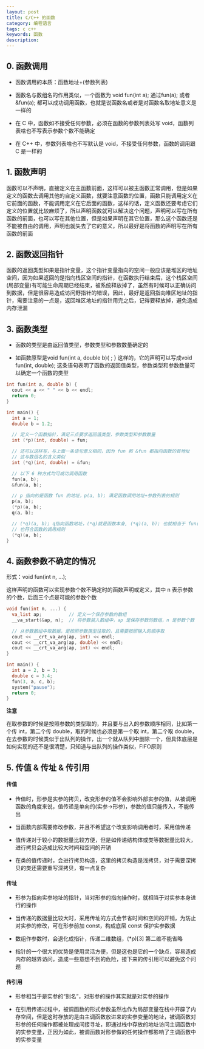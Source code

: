 ```yaml
---
layout: post
title: C/C++ 的函数
category: 编程语言
tags: c c++
keywords: 函数
description:
---
```


## 0. 函数调用

- 函数调用的本质：函数地址+(参数列表)

- 函数名与数组名的作用类似，一个函数为 void fun(int a); 通过fun(a); 或者&fun(a); 都可以成功调用函数，也就是说函数名或者是对函数名取地址意义是一样的

- 在 C 中，函数如不接受任何参数，必须在函数的参数列表处写 void，函数列表啥也不写表示参数个数不能确定

- 在 C++ 中，参数列表啥也不写默认是 void，不接受任何参数，函数的调用跟 C 是一样的

## 1. 函数声明

函数可以不声明，直接定义在主函数前面，这样可以被主函数正常调用，但是如果定义的函数去调用其他的自定义函数，就要注意函数的位置，函数只能调用定义在它前面的函数，不能调用定义在它后面的函数，这样的话，定义函数还要考虑它们定义的位置就比较麻烦了，所以声明函数就可以解决这个问题，声明可以写在所有函数的前面，也可以写在其他位置，但是如果声明在其它位置，那么这个函数还是不能被自由的调用，声明也就失去了它的意义，所以最好是将函数的声明写在所有函数的前面

## 2. 函数返回指针

函数的返回类型如果是指针变量，这个指针变量指向的空间一般应该是堆区的地址空间，因为如果返回的是指向栈区空间的指针，在函数执行结束后，这个栈区空间(局部变量)有可能生命周期已经结束，被系统释放掉了，虽然有时候可以正确访问到数据，但是很容易造成访问野指针的错误，因此，最好是返回指向堆区地址的指针，需要注意的一点是，返回堆区地址的指针用完之后，记得要释放掉，避免造成内存泄漏

## 3. 函数类型

- 函数的类型是由返回值类型，参数类型和参数数量确定的

- 如函数原型是void fun(int a, double b){ ; } 这样的，它的声明可以写成void fun(int, double); 这条语句表明了函数的返回值类型，参数类型和参数数量可以确定一个函数的类型

```cpp
int fun(int a, double b) {
​  cout << a << " " << b << endl;
​  return 0;
}

int main() {
​  int a = 1;
​  double b = 1.2;

  // 定义一个函数指针，满足三点要求返回值类型，参数类型和参数数量
​  int (*p)(int, double) = fun;

  // 还可以这样写，与上面一条语句意义相同，因为 fun 和 &fun 都指向函数的首地址
  // 这与数组名的含义类似
​  int (*q)(int, double) = &fun;

  // 以下 6 种方式均可成功调用函数
​  fun(a, b);
​  &fun(a, b);

  // p 指向的是函数 fun 的地址，p(a, b); 满足函数调用地址+参数列表的规则
​  p(a, b);
  (*p)(a, b);
  q(a, b);

  // (*q)(a, b); q指向函数地址，(*q)就是函数本身, (*q)(a, b); 也就相当于 fun(a, b)
  // 也符合函数的调用规则
​  (*q)(a, b);
}
```

## 4. 函数参数不确定的情况

形式：void fun(int n, ...);

这样声明的函数可以实现参数个数不确定时的函数声明或定义，其中 n 表示参数的个数，后面三个点是可能的参数个数

```cpp
void fun(int n, ...) {
​  va_list ap;          // 定义一个保存参数的数组
​  __va_start(&ap, n);  // 将参数装入数组中，ap 是保存参数的数组，n 是参数个数

  // 从参数数组中取数据，是按照参数类型往取的，且需要按照输入的顺序取
​  cout << __crt_va_arg(ap, int) << endl;
​  cout << __crt_va_arg(ap, double) << endl;
​  cout << __crt_va_arg(ap, int) << endl;
}

int main() {
​  int a = 2, b = 3;
​  double c = 3.4;
​  fun(3, a, c, b);
​  system("pause");
​  return 0;
}
```

**注意**

在取参数的时候是按照参数的类型取的，并且要与出入的参数顺序相同，比如第一个传 int，第二个传 double，取的时候也必须是第一个取 int，第二个取 double，在去参数的时候类似于出队列的操作，出一个就从队列中删除一个，但具体底层是如何实现的还不是很清楚，只知道与出队列的操作类似，FIFO原则

## 5. 传值 & 传址 & 传引用

#### 传值

- 传值时，形参是实参的拷贝，改变形参的值不会影响外部实参的值，从被调用函数的角度来说，值传递是单向的(实参->形参)，参数的值只能传入，不能传出

- 当函数内部需要修改参数，并且不希望这个改变影响调用者时，采用值传递

- 值传递对于较小的数据量比较方便，但是如传递结构体或类等数据量比较大，进行拷贝会造成比较大时间和空间的开销

- 在类的值传递时，会进行拷贝构造，这里的拷贝构造是浅拷贝，对于需要深拷贝的类还需要重写深拷贝，有一点复杂

#### 传址

- 形参为指向实参地址的指针，当对形参的指向操作时，就相当于对实参本身进行的操作

- 当传递的数据量比较大时，采用传址的方式会节省时间和空间的开销，为防止对实参的修改，可在形参前加 const，构成底层 const 保护实参数据

- 数组作参数时，会退化成指针，传递二维数组，(*p)[3] 第二维不能省略

- 指针的一个很大的优势是使用灵活方便，但是这也是它的一个缺点，容易造成内存的越界访问，造成一些意想不到的危险，接下来的传引用可以避免这个问题

#### 传引用

- 形参相当于是实参的“别名”，对形参的操作其实就是对实参的操作

- 在引用传递过程中，被调函数的形式参数虽然也作为局部变量在栈中开辟了内存空间，但是这时存放的是由主调函数放进来的实参变量的地址，被调函数对形参的任何操作都被处理成间接寻址，即通过栈中存放的地址访问主调函数中的实参变量，正因为如此，被调函数对形参做的任何操作都影响了主调函数中的实参变量
